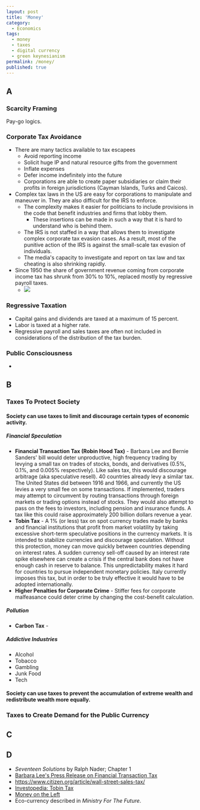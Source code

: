 ```yaml
---
layout: post
title: 'Money'
category:
  - Economics
tags:
  - money
  - taxes
  - digital currency
  - green keynesianism
permalink: /money/
published: true
---
```


## A

### Scarcity Framing

Pay-go logics.

### Corporate Tax Avoidance

- There are many tactics available to tax escapees
  - Avoid reporting income
  - Solicit huge IP and natural resource gifts from the government
  - Inflate expenses
  - Defer income indefinitely into the future
  - Corporations are able to create paper subsidiaries or claim their profits in foreign jurisdictions (Cayman Islands, Turks and Caicos).
- Complex tax laws in the US are easy for corporations to manipulate and maneuver in. They are also difficult for the IRS to enforce.
  - The complexity makes it easier for politicians to include provisions in the code that benefit industries and firms that lobby them.
    - These insertions can be made in such a way that it is hard to understand who is behind them.
  - The IRS is not staffed in a way that allows them to investigate complex corporate tax evasion cases. As a result, most of the punitive action of the IRS is against the small-scale tax evasion of individuals.
  - The media's capacity to investigate and report on tax law and tax cheating is also shrinking rapidly.
- Since 1950 the share of government revenue coming from corporate income tax has shrunk from 30% to 10%, replaced mostly by regressive payroll taxes.
  - ![](https://files.taxfoundation.org/20190314111209/PAF-Chart-41.png)

### Regressive Taxation

- Capital gains and dividends are taxed at a maximum of 15 percent.
- Labor is taxed at a higher rate.
- Regressive payroll and sales taxes are often not included in considerations of the distribution of the tax burden.

### Public Consciousness

-

## B

### Taxes To Protect Society

#### Society can use taxes to limit and discourage certain types of economic activity.

##### Financial Speculation

- **Financial Transaction Tax (Robin Hood Tax)** - Barbara Lee and Bernie Sanders' bill would deter unproductive, high frequency trading by levying a small tax on trades of stocks, bonds, and derivatives (0.5%, 0.1%, and 0.005% respectively). Like sales tax, this would discourage arbitrage (aka speculative resell). 40 countries already levy a similar tax. The United States did between 1916 and 1966, and currently the US levies a very small fee on some transactions. If implemented, traders may attempt to circumvent by routing transactions through foreign markets or trading options instead of stocks. They would also attempt to pass on the fees to investors, including pension and insurance funds. A tax like this could raise approximately 200 billion dollars revenue a year.
- **Tobin Tax** - A 1% (or less) tax on spot currency trades made by banks and financial institutions that profit from market volatility by taking excessive short-term speculative positions in the currency markets. It is intended to stabilize currencies and discourage speculation. Without this protection, money can move quickly between countries depending on interest rates. A sudden currency sell-off caused by an interest rate spike elsewhere can create a crisis if the central bank does not have enough cash in reserve to balance. This unpredictability makes it hard for countries to pursue independent monetary policies. Italy currently imposes this tax, but in order to be truly effective it would have to be adopted internationally.
- **Higher Penalties for Corporate Crime** - Stiffer fees for corporate malfeasance could deter crime by changing the cost-benefit calculation.

##### Pollution

- **Carbon Tax** -

##### Addictive Industries

- Alcohol
- Tobacco
- Gambling
- Junk Food
- Tech

#### Society can use taxes to prevent the accumulation of extreme wealth and redistribute wealth more equally.

### Taxes to Create Demand for the Public Currency

## C

## D

- _Seventeen Solutions_ by Ralph Nader; Chapter 1
- [Barbara Lee's Press Release on Financial Transaction Tax](https://lee.house.gov/news/press-releases/rep-lee-and-sen-sanders-introduce-tax-on-wall-street-speculation-act-to-curb-greed-)
- https://www.citizen.org/article/wall-street-sales-tax/
- [Investopedia: Tobin Tax](https://www.investopedia.com/terms/t/tobin-tax.asp#:~:text=The%20Tobin%20tax%20is%20a%20duty%20proposed%20on%20spot%20currency,of%20short%2Dterm%20currency%20movement.)
- [Money on the Left](https://mronline.org/category/money-on-the-left/)
- Eco-currency described in _Ministry For The Future_.
